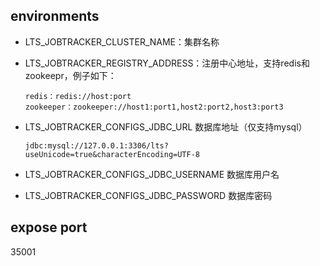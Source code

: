 ## environments

- LTS_JOBTRACKER_CLUSTER_NAME：集群名称

- LTS_JOBTRACKER_REGISTRY_ADDRESS：注册中心地址，支持redis和zookeepr，例子如下：

  ```
  redis：redis://host:port
  zookeeper：zookeeper://host1:port1,host2:port2,host3:port3
  ```

- LTS_JOBTRACKER_CONFIGS_JDBC_URL 数据库地址（仅支持mysql）

  ```yam
  jdbc:mysql://127.0.0.1:3306/lts?useUnicode=true&characterEncoding=UTF-8
  ```

- LTS_JOBTRACKER_CONFIGS_JDBC_USERNAME 数据库用户名

- LTS_JOBTRACKER_CONFIGS_JDBC_PASSWORD 数据库密码

## expose port

35001